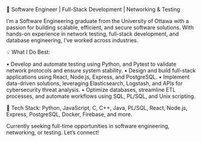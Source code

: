 🚀 Software Engineer | Full-Stack Development | Networking & Testing

I’m a Software Engineering graduate from the University of Ottawa with a passion for building scalable, efficient, and secure software solutions. With hands-on experience in network testing, full-stack development, and database engineering, I’ve worked across industries.

💡 What I Do Best:

 • Develop and automate testing using Python, and Pytest to validate network protocols and ensure system stability.
 • Design and build full-stack applications using React, Node.js, Express, and PostgreSQL.
 • Implement data-driven solutions, leveraging Elasticsearch, Logstash, and APIs for cybersecurity threat analysis.
 • Optimize databases, streamline ETL processes, and automate workflows using SQL, PL/SQL, and Unix scripting.

🔧 Tech Stack: Python, JavaScript, C, C++, Java, PL/SQL, React, Node.js, Express, PostgreSQL, Docker, Firebase, and more.

Currently seeking full-time opportunities in software engineering, networking, or testing. Let’s connect!
